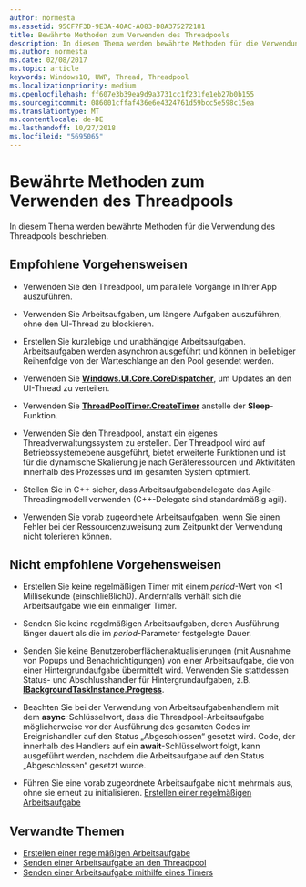 ```yaml
---
author: normesta
ms.assetid: 95CF7F3D-9E3A-40AC-A083-D8A375272181
title: Bewährte Methoden zum Verwenden des Threadpools
description: In diesem Thema werden bewährte Methoden für die Verwendung des Threadpools beschrieben.
ms.author: normesta
ms.date: 02/08/2017
ms.topic: article
keywords: Windows10, UWP, Thread, Threadpool
ms.localizationpriority: medium
ms.openlocfilehash: ff607e3b39ea9d9a3731cc1f231fe1eb27b0b155
ms.sourcegitcommit: 086001cffaf436e6e4324761d59bcc5e598c15ea
ms.translationtype: MT
ms.contentlocale: de-DE
ms.lasthandoff: 10/27/2018
ms.locfileid: "5695065"
---
```

# <a name="best-practices-for-using-the-thread-pool"></a>Bewährte Methoden zum Verwenden des Threadpools

In diesem Thema werden bewährte Methoden für die Verwendung des Threadpools beschrieben.

## <a name="dos"></a>Empfohlene Vorgehensweisen


-   Verwenden Sie den Threadpool, um parallele Vorgänge in Ihrer App auszuführen.

-   Verwenden Sie Arbeitsaufgaben, um längere Aufgaben auszuführen, ohne den UI-Thread zu blockieren.

-   Erstellen Sie kurzlebige und unabhängige Arbeitsaufgaben. Arbeitsaufgaben werden asynchron ausgeführt und können in beliebiger Reihenfolge von der Warteschlange an den Pool gesendet werden.

-   Verwenden Sie [**Windows.UI.Core.CoreDispatcher**](https://msdn.microsoft.com/library/windows/apps/BR208211), um Updates an den UI-Thread zu verteilen.

-   Verwenden Sie [**ThreadPoolTimer.CreateTimer**](https://msdn.microsoft.com/library/windows/apps/Hh967921) anstelle der **Sleep**-Funktion.

-   Verwenden Sie den Threadpool, anstatt ein eigenes Threadverwaltungssystem zu erstellen. Der Threadpool wird auf Betriebssystemebene ausgeführt, bietet erweiterte Funktionen und ist für die dynamische Skalierung je nach Geräteressourcen und Aktivitäten innerhalb des Prozesses und im gesamten System optimiert.

-   Stellen Sie in C++ sicher, dass Arbeitsaufgabendelegate das Agile-Threadingmodell verwenden (C++-Delegate sind standardmäßig agil).

-   Verwenden Sie vorab zugeordnete Arbeitsaufgaben, wenn Sie einen Fehler bei der Ressourcenzuweisung zum Zeitpunkt der Verwendung nicht tolerieren können.

## <a name="donts"></a>Nicht empfohlene Vorgehensweisen


-   Erstellen Sie keine regelmäßigen Timer mit einem *period*-Wert von &lt;1 Millisekunde (einschließlich0). Andernfalls verhält sich die Arbeitsaufgabe wie ein einmaliger Timer.

-   Senden Sie keine regelmäßigen Arbeitsaufgaben, deren Ausführung länger dauert als die im *period*-Parameter festgelegte Dauer.

-   Senden Sie keine Benutzeroberflächenaktualisierungen (mit Ausnahme von Popups und Benachrichtigungen) von einer Arbeitsaufgabe, die von einer Hintergrundaufgabe übermittelt wird. Verwenden Sie stattdessen Status- und Abschlusshandler für Hintergrundaufgaben, z.B. [**IBackgroundTaskInstance.Progress**](https://msdn.microsoft.com/library/windows/apps/BR224800).

-   Beachten Sie bei der Verwendung von Arbeitsaufgabenhandlern mit dem **async**-Schlüsselwort, dass die Threadpool-Arbeitsaufgabe möglicherweise vor der Ausführung des gesamten Codes im Ereignishandler auf den Status „Abgeschlossen“ gesetzt wird. Code, der innerhalb des Handlers auf ein **await**-Schlüsselwort folgt, kann ausgeführt werden, nachdem die Arbeitsaufgabe auf den Status „Abgeschlossen“ gesetzt wurde.

-   Führen Sie eine vorab zugeordnete Arbeitsaufgabe nicht mehrmals aus, ohne sie erneut zu initialisieren. [Erstellen einer regelmäßigen Arbeitsaufgabe](create-a-periodic-work-item.md)

## <a name="related-topics"></a>Verwandte Themen


* [Erstellen einer regelmäßigen Arbeitsaufgabe](create-a-periodic-work-item.md)
* [Senden einer Arbeitsaufgabe an den Threadpool](submit-a-work-item-to-the-thread-pool.md)
* [Senden einer Arbeitsaufgabe mithilfe eines Timers](use-a-timer-to-submit-a-work-item.md)
